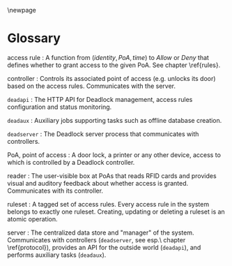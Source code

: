 \newpage

# Glossary

access rule
:   A function from $(\textit{identity}, \textit{PoA}, \textit{time})$ to $\textit{Allow}$ or $\textit{Deny}$ that defines whether to grant access to the given PoA. See chapter \ref{rules}.

controller
:   Controls its associated point of access (e.g. unlocks its door) based on the access rules. Communicates with the server.

`deadapi`
:   The HTTP API for Deadlock management, access rules configuration and status monitoring.

`deadaux`
:   Auxiliary jobs supporting tasks such as offline database creation.

`deadserver`
:   The Deadlock server process that communicates with controllers.

PoA, point of access
:   A door lock, a printer or any other device, access to which is controlled by a Deadlock controller.

reader
:   The user-visible box at PoAs that reads RFID cards and provides visual and auditory feedback about whether access is granted. Communicates with its controller.

ruleset
:   A tagged set of access rules. Every access rule in the system belongs to exactly one ruleset. Creating, updating or deleting a ruleset is an atomic operation.

server
:   The centralized data store and "manager" of the system. Communicates with controllers (`deadserver`, see esp.\ chapter \ref{protocol}), provides an API for the outside world (`deadapi`), and performs auxiliary tasks (`deadaux`).
